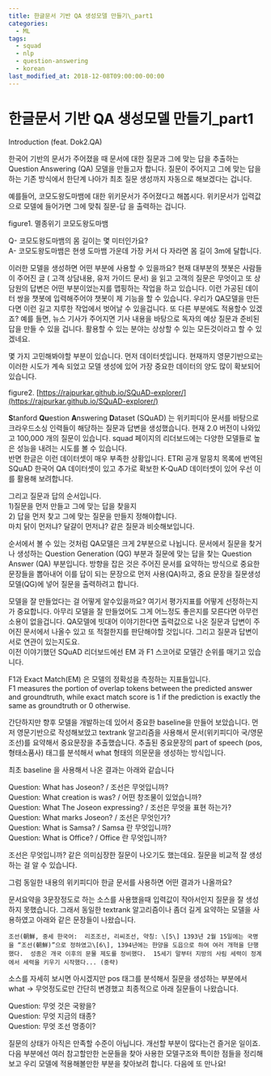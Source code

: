 ```yaml
---
title: 한글문서 기반 QA 생성모델 만들기\_part1
categories:
  - ML
tags:
  - squad
  - nlp
  - question-answering
  - korean
last_modified_at: 2018-12-08T09:00:00-00:00
---
```




한글문서 기반 QA 생성모델 만들기\_part1
==========================

Introduction (feat. Dok2.QA)

한국어 기반의 문서가 주어졌을 때 문서에 대한 질문과 그에 맞는 답을 추출하는 Question Answering (QA) 모델을 만들고자 합니다. 질문이 주어지고 그에 맞는 답을 하는 기존 방식에서 한단계 나아가 최초 질문 생성까지 자동으로 해보겠다는 겁니다.

예를들어, 코모도왕도마뱀에 대한 위키문서가 주어졌다고 해봅시다. 위키문서가 입력값으로 모델에 들어가면 그에 맞춰 질문-답 을 출력하는 겁니다.

figure1. 멸종위기 코모도왕도마뱀

Q- 코모도왕도마뱀의 몸 길이는 몇 미터인가요?  
A- 코모도왕도마뱀은 현생 도마뱀 가운데 가장 커서 다 자라면 몸 길이 3m에 달합니다.

이러한 모델을 생성하면 어떤 부분에 사용할 수 있을까요? 현재 대부분의 챗봇은 사람들이 주어진 글 ( 고객 상담내용, 유저 가이드 문서) 을 읽고 고객의 질문은 무엇이고 또 상담원의 답변은 어떤 부분이었는지를 맵핑하는 작업을 하고 있습니다. 이런 가공된 데이터 쌍을 챗봇에 입력해주어야 챗봇이 제 기능을 할 수 있습니다. 우리가 QA모델을 만든다면 이런 길고 지루한 작업에서 벗어날 수 있을겁니다. 또 다른 부분에도 적용할수 있겠죠? 예를 들면, 뉴스 기사가 주어지면 기사 내용을 바탕으로 독자의 예상 질문과 준비된 답을 만들 수 있을 겁니다. 활용할 수 있는 분야는 상상할 수 있는 모든것이라고 할 수 있겠네요.

몇 가지 고민해봐야할 부분이 있습니다. 먼저 데이터셋입니다. 현재까지 영문기반으로는 이러한 시도가 계속 되었고 모델 생성에 있어 가장 중요한 데이터의 양도 많이 확보되어있습니다.

figure2. [https://rajpurkar.github.io/SQuAD-explorer/](https://rajpurkar.github.io/SQuAD-explorer/)

**S**tanford **Qu**estion **A**nswering **D**ataset (SQuAD) 는 위키피디아 문서를 바탕으로 크라우드소싱 인력들이 해당하는 질문과 답변을 생성했습니다. 현재 2.0 버전이 나와있고 100,000 개의 질문이 있습니다. squad 페이지의 리더보드에는 다양한 모델들로 높은 성능을 내려는 시도를 볼 수 있습니다.  
반면 한글은 이런 데이터셋이 매우 부족한 상황입니다. ETRI 공개 말뭉치 목록에 번역된 SQuAD 한국어 QA 데이터셋이 있고 추가로 확보한 K-QuAD 데이터셋이 있어 우선 이를 활용해 보려합니다.

그리고 질문과 답의 순서입니다.  
1)질문을 먼저 만들고 그에 맞는 답을 찾을지  
2) 답을 먼저 찾고 그에 맞는 질문을 만들지 정해야합니다.  
마치 닭이 먼저냐? 달걀이 먼저냐? 같은 질문과 비슷해보입니다.

순서에서 볼 수 있는 것처럼 QA모델은 크게 2부분으로 나뉩니다. 문서에서 질문을 찾거나 생성하는 Question Generation (QG) 부분과 질문에 맞는 답을 찾는 Question Answer (QA) 부분입니다. 방향을 잡은 것은 주어진 문서를 요약하는 방식으로 중요한 문장들을 뽑아내어 이를 답이 되는 문장으로 먼저 사용(QA)하고, 중요 문장을 질문생성 모델(QG)에 넣어 질문을 출력하려고 합니다.

모델을 잘 만들었다는 걸 어떻게 알수있을까요? 여기서 평가지표를 어떻게 선정하는지가 중요합니다. 아무리 모델을 잘 만들었어도 그게 어느정도 좋은지를 모른다면 아무런 소용이 없을겁니다. QA모델에 빗대어 이야기한다면 출력값으로 나온 질문과 답변이 주어진 문서에서 나올수 있고 또 적절한지를 판단해야할 것입니다. 그리고 질문과 답변이 서로 연관이 있는지도요.  
이전 이야기했던 SQuAD 리더보드에선 EM 과 F1 스코어로 모델간 순위를 매기고 있습니다.

F1과 Exact Match(EM) 은 모델의 정확성을 측정하는 지표들입니다.  
F1 measures the portion of overlap tokens between the predicted answer and groundtruth, while exact match score is 1 if the prediction is exactly the same as groundtruth or 0 otherwise.

간단하지만 향후 모델을 개발하는데 있어서 중요한 baseline을 만들어 보았습니다. 먼저 영문기반으로 작성해보았고 textrank 알고리즘을 사용해서 문서(위키피디아 국/영문 조선)를 요약해서 중요문장을 추출했습니다. 추출된 중요문장의 part of speech (pos, 형태소품사) 태그를 분석해서 what 형태의 의문문을 생성하는 방식입니다.

최초 baseline 을 사용해서 나온 결과는 아래와 같습니다

Question: What has Joseon? / 조선은 무엇입니까?  
Question: What creation is was? / 어떤 창조물이 있었습니까?  
Question: What The Joseon expressing? / 조선은 무엇을 표현 하는가?  
Question: What marks Joseon? / 조선은 무엇인가?  
Question: What is Samsa? / Samsa 란 무엇입니까?  
Question: What is Office? / Office 란 무엇입니까?

조선은 무엇입니까? 같은 의미심장한 질문이 나오기도 했는데요. 질문을 비교적 잘 생성하는 걸 알 수 있습니다.

그럼 동일한 내용의 위키피디아 한글 문서를 사용하면 어떤 결과가 나올까요?

문서요약을 3문장정도로 하는 소스를 사용했을때 입력값이 작아서인지 질문을 잘 생성하지 못했습니다. 그래서 동일한 textrank 알고리즘이나 좀더 길게 요약하는 모델을 사용하였고 아래와 같은 문장들이 나왔습니다.

```
조선(朝鮮, 중세 한국어:  리조조선, 리씨조선, 약칭: \[5\] 1393년 2월 15일에는 국명을 “조선(朝鮮)”으로 정하였고\[6\], 1394년에는 한양을 도읍으로 하여 여러 개혁을 단행했다.  성종은 개국 이후의 문물 제도를 정비했다.  15세기 말부터 지방의 사림 세력이 정계에서 세력을 키우기 시작했다... (중략)
```

소스를 자세히 보시면 아시겠지만 pos 태그를 분석해서 질문을 생성하는 부분에서 what -> 무엇정도로만 간단히 변경했고 최종적으로 아래 질문들이 나왔습니다.

Question: 무엇 것은 국왕을?  
Question: 무엇 지금의 태종?  
Question: 무엇 조선 명종이?

질문의 상태가 아직은 만족할 수준이 아닙니다. 개선할 부분이 많다는건 즐거운 일이죠. 다음 부분에선 여러 참고할만한 논문들을 찾아 사용한 모델구조와 특이한 점들을 정리해보고 우리 모델에 적용해볼만한 부분을 찾아보려 합니다. 다음에 또 만나요!
